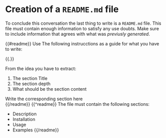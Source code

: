 # Creation of a `README.md` file

To conclude this conversation the last thing to write is a `README.md` file. This file must contain enough information to satisfy any use doubts.
Make sure to include information that agrees with what was *previusly generated*.

{{#readme}}
Use The following instrucctions as a guide for what you have to write:

<idea>
{{.}}
</idea>

From the idea you have to extract:

1. The section Title
2. The section depth 
3. What should be the section content

<section>
Write the corresponding section here
</section>
{{/readme}}
{{^readme}}
The file must contain the following sections:

- Description
- Installation
- Usage
- Examples
{{/readme}}